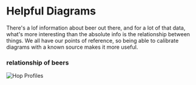 Helpful Diagrams
================

There's a lof information about beer out there, and for a lot of that data, what's more interesting than the absolute info is the relationship between things. We all have our points of reference, so being able to calibrate diagrams with a known source makes it more useful.

### relationship of beers

![Hop Profiles](http://i.imgur.com/qomZb.png "Hops Profiles")